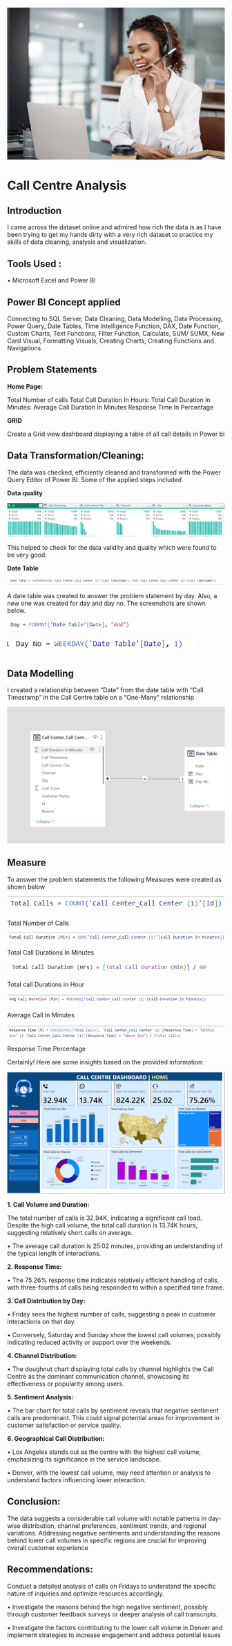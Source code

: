 ![](Image.jpg)

# Call Centre Analysis 

## Introduction 

I came across the dataset online and admired how rich the data is as I have been trying to get my hands dirty with a very rich dataset to practice my skills of data cleaning, analysis and visualization.

## Tools Used :

• Microsoft Excel and Power BI

## Power BI Concept applied

Connecting to SQL Server, Data Cleaning, Data Modelling, Data Processing, Power Query, Date Tables, Time Intelligence Function, DAX, Date Function, Custom Charts, Text Functions, Filter Function, Calculate, SUM/ SUMX, New Card Visual, Formatting Visuals, Creating Charts, Creating Functions and Navigations

## Problem Statements 

**Home Page:**

Total Number of calls
Total Call Duration In Hours: 
Total Call Duration In Minutes:
Average Call Duration In Minutes 
Response Time In Percentage 

**GRID**

Create a Grid view dashboard displaying a table of all call details in Power bi

## Data Transformation/Cleaning:

The data was checked, efficiently cleaned and transformed with the Power Query Editor of Power BI. Some of the applied steps included

**Data quality**

![](dq.png)

This helped to check for the data validity and quality which were found to be very good.

**Date Table**

![](Date.png)

A date table was created to answer the problem statement by day. Also, a new one was created for day and day no. The screenshots are shown below.

![](Day.png)

![](DayNo.png)

## Data Modelling 

I created a relationship between “Date” from the date table with “Call Timestamp” in the Call Centre table on a “One-Many” relationship 

![](ModelT.png)

## Measure 

To answer the problem statements the following Measures were created as shown below 

![](TotalCalls.png)

Total Number of Calls 

![](TotalCallm.png)

Total Call Durations In Minutes

![](Tcallmin.png)

Total call Durations in Hour

![](AvgCallDuration.png)

Average Call  In Minutes 

![](Respose%.png)

Response Time Percentage 

Certainly! Here are some insights based on the provided information:

![](home.png)

**1. Call Volume and Duration:**

The total number of calls is 32.94K, indicating a significant call load.
Despite the high call volume, the total call duration is 13.74K hours, suggesting relatively short calls on average.
 
• The average call duration is 25.02 minutes, providing an understanding of the typical length of interactions.

**2. Response Time:**

• The 75.26% response time indicates relatively efficient handling of calls, with three-fourths of calls being responded to within a specified time frame.

**3. Call Distribution by Day:**

• Friday sees the highest number of calls, suggesting a peak in customer interactions on that day.
     
• Conversely, Saturday and Sunday show the lowest call volumes, possibly indicating reduced activity or support over the weekends.

**4. Channel Distribution:**

• The doughnut chart displaying total calls by channel highlights the Call Centre as the dominant communication channel, showcasing its effectiveness or popularity among users.

**5. Sentiment Analysis:**

• The bar chart for total calls by sentiment reveals that negative sentiment calls are predominant. This could signal potential areas for improvement in customer satisfaction or service quality.

**6. Geographical Call Distribution:**

• Los Angeles stands out as the centre with the highest call volume, emphasizing its significance in the service landscape.

• Denver, with the lowest call volume, may need attention or analysis to understand factors influencing lower interaction.

## Conclusion:

The data suggests a considerable call volume with notable patterns in day-wise distribution, channel preferences, sentiment trends, and regional variations. Addressing negative sentiments and understanding the reasons behind lower call volumes in specific regions are crucial for improving overall customer experience

## Recommendations:

Conduct a detailed analysis of calls on Fridays to understand the specific nature of inquiries and optimize resources accordingly.

• Investigate the reasons behind the high negative sentiment, possibly through customer feedback surveys or deeper analysis of call transcripts.

• Investigate the factors contributing to the lower call volume in Denver and implement strategies to increase engagement and address potential issues






